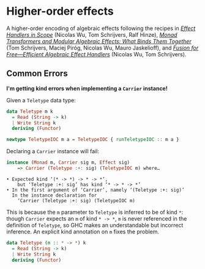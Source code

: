 # Higher-order effects

A higher-order encoding of algebraic effects following the recipes in _[Effect Handlers in Scope][]_ (Nicolas Wu, Tom Schrijvers, Ralf Hinze), _[Monad Transformers and Modular Algebraic Effects: What Binds Them Together][]_ (Tom Schrijvers, Maciej Piróg, Nicolas Wu, Mauro Jaskelioff), and _[Fusion for Free—Efficient Algebraic Effect Handlers][]_ (Nicolas Wu, Tom Schrijvers).

[Effect Handlers in Scope]: http://www.cs.ox.ac.uk/people/nicolas.wu/papers/Scope.pdf
[Monad Transformers and Modular Algebraic Effects: What Binds Them Together]: http://www.cs.kuleuven.be/publicaties/rapporten/cw/CW699.pdf
[Fusion for Free—Efficient Algebraic Effect Handlers]: https://people.cs.kuleuven.be/~tom.schrijvers/Research/papers/mpc2015.pdf

## Common Errors

**I'm getting kind errors when implementing a `Carrier` instance!**

Given a `Teletype` data type:

```haskell
data Teletype m k
  = Read (String -> k)
  | Write String k
  deriving (Functor)

newtype TeletypeIOC m a = TeletypeIOC { runTeletypeIOC :: m a }
```

Declaring a `Carrier` instance will fail:

```haskell
instance (Monad m, Carrier sig m, Effect sig)
    => Carrier (Teletype :+: sig) (TeletypeIOC m) where…
```

```
• Expected kind ‘(* -> *) -> * -> *’,
    but ‘Teletype :+: sig’ has kind ‘* -> * -> *’
• In the first argument of ‘Carrier’, namely ‘(Teletype :+: sig)’
  In the instance declaration for
    ‘Carrier (Teletype :+: sig) (TeletypeIOC m)
```

This is because the `m` parameter to `Teletype` is inferred to be of kind `*`:
though `Carrier` expects an `m` of kind `* -> *`, `m` is never referenced in
the definition of `Teletype`, so GHC makes an understandable but incorrect inference.
An explicit kind annotation on `m` fixes the problem.

```haskell
data Teletype (m :: * -> *) k
  = Read (String -> k)
  | Write String k
  deriving (Functor)

```
